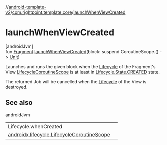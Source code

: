 //[android-template-v2](../../index.md)/[com.rightpoint.template.core](index.md)/[launchWhenViewCreated](launch-when-view-created.md)

# launchWhenViewCreated

[androidJvm]\
fun [Fragment](https://developer.android.com/reference/kotlin/androidx/fragment/app/Fragment.html).[launchWhenViewCreated](launch-when-view-created.md)(block: suspend CoroutineScope.() -> [Unit](https://kotlinlang.org/api/latest/jvm/stdlib/kotlin/-unit/index.html))

Launches and runs the given block when the [Lifecycle](https://developer.android.com/reference/kotlin/androidx/lifecycle/Lifecycle.html) of the Fragment's View [LifecycleCoroutineScope](https://developer.android.com/reference/kotlin/androidx/lifecycle/LifecycleCoroutineScope.html) is at least in [Lifecycle.State.CREATED](https://developer.android.com/reference/kotlin/androidx/lifecycle/Lifecycle.State.CREATED.html) state.

The returned Job will be cancelled when the [Lifecycle](https://developer.android.com/reference/kotlin/androidx/lifecycle/Lifecycle.html) of the View is destroyed.

## See also

androidJvm

| | |
|---|---|
| Lifecycle.whenCreated |  |
| [androidx.lifecycle.LifecycleCoroutineScope](https://developer.android.com/reference/kotlin/androidx/lifecycle/LifecycleCoroutineScope.html) |  |

